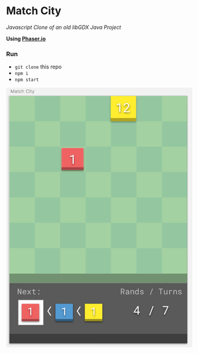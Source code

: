
# Match City

_Javascript Clone of an old libGDX Java Project_

**Using [Phaser.io](http://phaser.io/)**


### Run

- ```git clone``` this repo
- ```npm i```
- ```npm start```

![alt text](https://raw.githubusercontent.com/DennisSmuda/match-city/master/concept.png)
